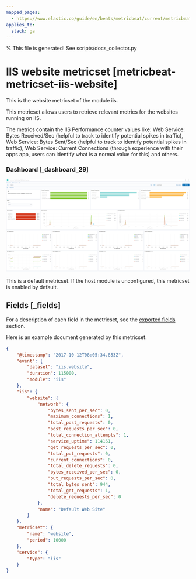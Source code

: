 ```yaml
---
mapped_pages:
  - https://www.elastic.co/guide/en/beats/metricbeat/current/metricbeat-metricset-iis-website.html
applies_to:
  stack: ga
---
```


% This file is generated! See scripts/docs_collector.py

# IIS website metricset [metricbeat-metricset-iis-website]

This is the website metricset of the module iis.

This metricset allows users to retrieve relevant metrics for the websites running on IIS.

The metrics contain the IIS Performance counter values like: Web Service: Bytes Received/Sec (helpful to track to identify potential spikes in traffic), Web Service: Bytes Sent/Sec (helpful to track to identify potential spikes in traffic), Web Service: Current Connections (through experience with their apps app, users can identify what is a normal value for this) and others.


### Dashboard [_dashboard_29]

![metricbeat iis website overview](images/metricbeat-iis-website-overview.png)

This is a default metricset. If the host module is unconfigured, this metricset is enabled by default.

## Fields [_fields]

For a description of each field in the metricset, see the [exported fields](/reference/metricbeat/exported-fields-iis.md) section.

Here is an example document generated by this metricset:

```json
{
    "@timestamp": "2017-10-12T08:05:34.853Z",
    "event": {
        "dataset": "iis.website",
        "duration": 115000,
        "module": "iis"
    },
    "iis": {
        "website": {
            "network": {
                "bytes_sent_per_sec": 0,
                "maximum_connections": 1,
                "total_post_requests": 0,
                "post_requests_per_sec": 0,
                "total_connection_attempts": 1,
                "service_uptime": 114161,
                "get_requests_per_sec": 0,
                "total_put_requests": 0,
                "current_connections": 0,
                "total_delete_requests": 0,
                "bytes_received_per_sec": 0,
                "put_requests_per_sec": 0,
                "total_bytes_sent": 944,
                "total_get_requests": 1,
                "delete_requests_per_sec": 0
            },
            "name": "Default Web Site"
        }
    },
    "metricset": {
        "name": "website",
        "period": 10000
    },
    "service": {
        "type": "iis"
    }
}
```

